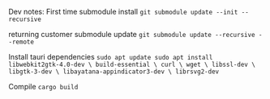 <template>
    <div class="container" style="margin-top: 3rem;">
      <h2>Arctica. A secure & private Bitcoin cold storage solution</h2>
      <p>NOTE: A spiritual successor to <a href="https://github.com/JWWeatherman/yeticold">Yeti Cold</a>. This project is currently in alpha and not reccomended to be used for storage of funds until a beta version is released. </p>
      <p>A comprehensive technial design document can be found <a href="https://docs.google.com/document/d/1_RZysHjRNKTzPG_xDWh8-EvLn57AOlBO3d9J-_0bSRQ/edit?usp=sharing">here</a> </p>
        <p> WIP: <a href="https://www.figma.com/file/KcE9byRVhSntYcTITn1OvY/Bitcoin-Wallet-UI-Kit-(Arctica)?node-id=3350%3A85090">User Experience Design Documents </a> (Design and UX flow is currently the main focus of development. If you would like to help contribute please send me a message or open an issue and I can make you an editor on the design document. We are currently using Figma and the Free and Open Source Bitcoin UI Kit Assets)</p>
        <p> WIP: <a href="https://github.com/wild-kard/arctica-frontend">Front End Repo</a></p>
      <p>Arctica is a Free and Open Source wrapper script that installs bitcoin core and then walks the user through setup of a highly secure & private cold storage solution. The software is designed to make Bitcoin more difficult to lose, steal, or extort than any other asset. This protocol contains both a high security and a medium security area and is designed for storage of amounts in excess of $100,000.</p>
      <ul>
          <li>Arctica requires users do what is needed for safe and secure bitcoin storage even when this requires more time and effort - the first task in the Arctica instructions is to setup trustworthy & dedicated Bitcoin laptops.</li>
          <li>Private keys are never on any device with a channel to an Internet connected device except through SD cards. Although the use of QR codes would be optimal, bitcoin core does not support offline signing via QR codes and the additional attack surface introduced to support this might outweigh the benefits. The purpose of an "air gap" is to limit the amount of data that can be moved, limit the times data can be moved, and make it easy to verify the data is accurate "out of band" before sending. SD cards are inferior to QR codes in all of these areas, but the risk that a QR code library has a security flaw must be weighed against these advantages. Additionally, we use SD cards to create a seamless OS environment. </li>
          <li>Artica uses an ecrypted 5 of 7 decaying multisig for bitcoin storage. This allows up to 6 keys to be lost without losing bitcoin and requires 5 locations to be compromised by an attacker to lose privacy or funds. This prioritizes recovery redundancy and privacy.</li>
          <li>HD Multisig is used so that you can send funds to 1,000 addresses, but recover all funds using only 5 seed phrases, which eventually decays down to 1 after a predetermined time frame OR with a cumbersome and expensive emergency recovery process.</li>
          <li>Generic computing hardware is used. Hardware sold specifically for bitcoin storage requires trusting everyone from manufacturing to shipping to fail to realize the opportunity available to modify the hardware in order to steal bitcoin. However, support for Hardware wallets for use as a signing device for a number of keys in the 7 key quorom is planned.</li>
          <li>Minimal software beyond bitcoin core. Bitcoin core is far and away the most trustworthy bitcoin software. Unfortunately it does not yet provide a user friendly interface for establishing a multisig address or display and accept private keys in a human writable format. We have intentionally sought to limit dependencies on external software libraries in our design process. Ideally, an Arctica user could recover their funds without or software and just bitcoin core (if they had a working knowledge of the Bitcoin CLI)</li>
          <li>Open source and easily audited. One of the reasons bitcoin core is trustworthy is that it is the most scrutinized software. This makes it the least likely to contain a critical security flaw that has not been identified and fixed. Arctica will never be as trustworthy, but by minimizing the amount of code and primarily using Rust, the BDK, and console commands the effort required to verify that Arctica is performing as expected is minimized.</li>
          <li>Usable for non-technical users. By following simple instructions users with moderate computer literacy can use Arctica. This is important because trusting someone to help you establish your cold storage solution introduces considerable risk. We want Arctica to be the gold standard for newcomers to bitcoin to establish a secure self custody profile.</li>
          <li>Private keys & descriptors are stored in non-descript and encrypted packages.</li>
          <li>Private. Unlike many popular hardware and software wallets that transmit your IP address (home address) and bitcoin balance to third party servers, Arctica uses a bitcoin core full node. This means nothing is shared beyond what is required to create a bitcoin transaction. Arctica will also use Tor.</li>
          <li>Counterfeit prevention. The only way to be certain that your balance represents genuine bitcoin is to use a bitcoin full node - in fact that is the primary purpose of a bitcoin full node - to verify that the bitcoin balance is correct and full of only genuine bitcoins. Any solution that does not involve a full node requires you trust someone else to tell you if you have real bitcoin.</li>
<Li>Minimal hardware. You only need access to two cheap computers. If you don't own a laptop you can buy one from a big box store and return it after setup is completed.</li>
          <li>The process can be completed by non technologists with minimal effort.</li>
          <li>Bitcoin private keys are stored on encrypted SD cards in multiple geographic locations.</li>
          <li>Software instructions for recovering and spending the bitcoin are included with on every SD card to reduce the likelihood of loss and improve UX.</li>
      </ul>
      <p>Arctica provides the best balance of security, ease of use and privacy when storing significant sums of bitcoin, it has the following disadvantages that might not be expected:</p>
      <ul>
          <li>Time. To complete setup you will need to invest several hours spread over the course of a couple days. This time includes writing down syncing the blockchain, flashing SD cards, and establishing a series of security protocols.</li>
          <li>Soft Shelf Life. Because Arctica is designed to have a decaying high security storage area, you will find that Arctica's security assurances intentionally degrade over time. This decision has been taken to find a balance between high security assurance and inheritance in the event of a users untimely demise.</li>
          <li>Privacy. While using bitcoin core over Tor does provide significant privacy advantages over many cold storage solutions, using multisig is not very common. This means that someone could look at the blockchain and infer that the owner of the coins is probably using our software for cold storage. This will eventually be fixed through changes to bitcoin and it is worth the security and recovery benefit to use multisig and the type of multisig you are using is only exposed to the network when you spend from Arctica (not when you deposit funds).</li>
        </ul>
    </div>
</template>

Dev notes:
First time submodule install 
`git submodule update --init --recursive`

returning customer submodule update
`git submodule update --recursive --remote`

Install tauri dependencies
`sudo apt update
sudo apt install libwebkit2gtk-4.0-dev \
    build-essential \
    curl \
    wget \
    libssl-dev \
    libgtk-3-dev \
    libayatana-appindicator3-dev \
    librsvg2-dev`

Compile
`cargo build`

